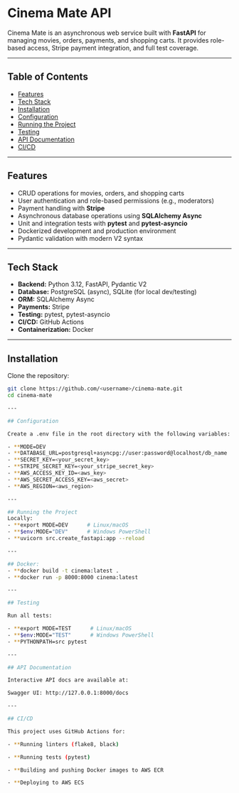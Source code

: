 # Cinema Mate API

Cinema Mate is an asynchronous web service built with **FastAPI** for managing movies, orders, payments, and shopping carts. It provides role-based access, Stripe payment integration, and full test coverage.

---

## Table of Contents

- [Features](#features)
- [Tech Stack](#tech-stack)
- [Installation](#installation)
- [Configuration](#configuration)
- [Running the Project](#running-the-project)
- [Testing](#testing)
- [API Documentation](#api-documentation)
- [CI/CD](#cicd)

---

## Features

- CRUD operations for movies, orders, and shopping carts
- User authentication and role-based permissions (e.g., moderators)
- Payment handling with **Stripe**
- Asynchronous database operations using **SQLAlchemy Async**
- Unit and integration tests with **pytest** and **pytest-asyncio**
- Dockerized development and production environment
- Pydantic validation with modern V2 syntax

---

## Tech Stack

- **Backend:** Python 3.12, FastAPI, Pydantic V2  
- **Database:** PostgreSQL (async), SQLite (for local dev/testing)  
- **ORM:** SQLAlchemy Async  
- **Payments:** Stripe  
- **Testing:** pytest, pytest-asyncio  
- **CI/CD:** GitHub Actions  
- **Containerization:** Docker  

---

## Installation

Clone the repository:

```bash
git clone https://github.com/<username>/cinema-mate.git
cd cinema-mate

---

## Configuration

Create a .env file in the root directory with the following variables:

- **MODE=DEV
- **DATABASE_URL=postgresql+asyncpg://user:password@localhost/db_name
- **SECRET_KEY=<your_secret_key>
- **STRIPE_SECRET_KEY=<your_stripe_secret_key>
- **AWS_ACCESS_KEY_ID=<aws_key>
- **AWS_SECRET_ACCESS_KEY=<aws_secret>
- **AWS_REGION=<aws_region>

---

## Running the Project
Locally:
- **export MODE=DEV      # Linux/macOS
- **$env:MODE="DEV"      # Windows PowerShell
- **uvicorn src.create_fastapi:app --reload

---

## Docker:
- **docker build -t cinema:latest .
- **docker run -p 8000:8000 cinema:latest

---

## Testing

Run all tests:

- **export MODE=TEST      # Linux/macOS
- **$env:MODE="TEST"      # Windows PowerShell
- **PYTHONPATH=src pytest

---

## API Documentation

Interactive API docs are available at:

Swagger UI: http://127.0.0.1:8000/docs

---

## CI/CD

This project uses GitHub Actions for:

- **Running linters (flake8, black)

- **Running tests (pytest)

- **Building and pushing Docker images to AWS ECR

- **Deploying to AWS ECS



